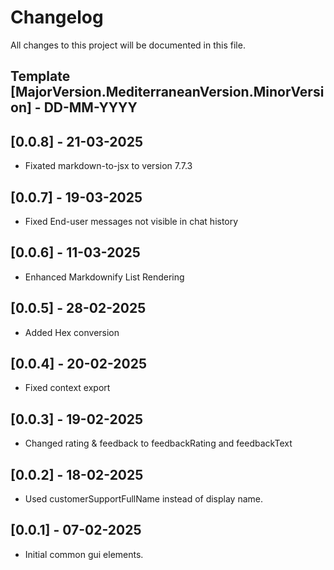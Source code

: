 # Changelog
All changes to this project will be documented in this file.
## Template [MajorVersion.MediterraneanVersion.MinorVersion] - DD-MM-YYYY

## [0.0.8] - 21-03-2025

- Fixated markdown-to-jsx to version 7.7.3

## [0.0.7] - 19-03-2025

- Fixed End-user messages not visible in chat history

## [0.0.6] - 11-03-2025

- Enhanced Markdownify List Rendering

## [0.0.5] - 28-02-2025

- Added Hex conversion

## [0.0.4] - 20-02-2025

- Fixed context export

## [0.0.3] - 19-02-2025

- Changed rating & feedback to feedbackRating and feedbackText

## [0.0.2] - 18-02-2025

- Used customerSupportFullName instead of display name.

## [0.0.1] - 07-02-2025

- Initial common gui elements.
